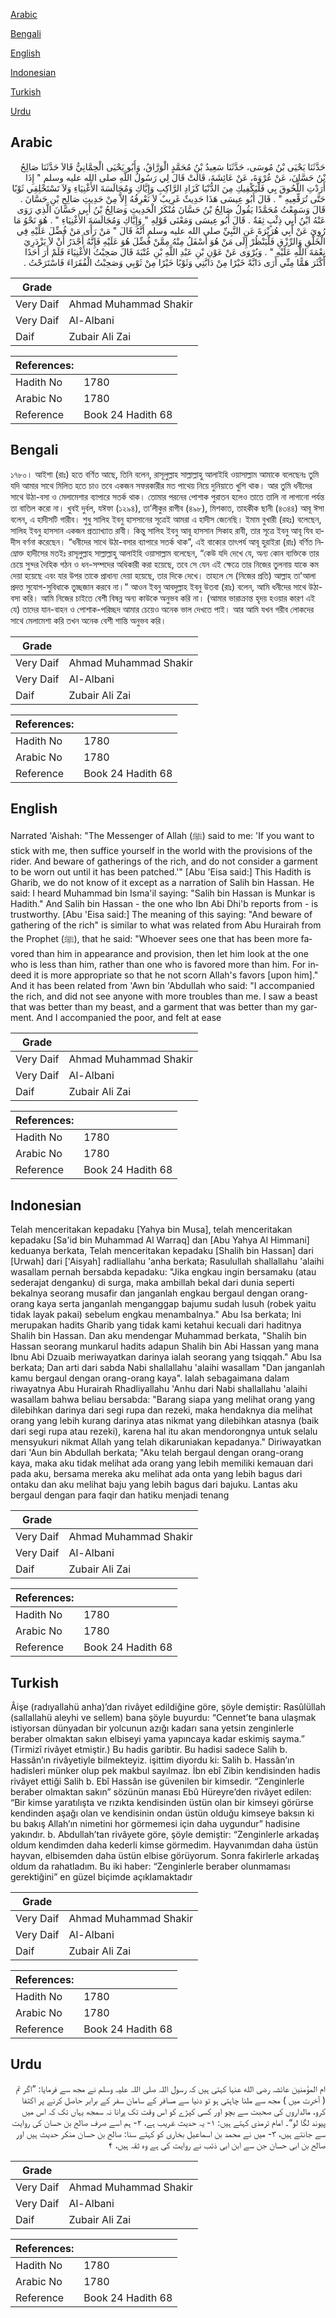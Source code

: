 [Arabic](#arabic)

[Bengali](#bengali)

[English](#english)

[Indonesian](#indonesian)

[Turkish](#turkish)

[Urdu](#urdu)

## Arabic


<div dir="rtl" lang="ar" style={{fontSize:'larger',backgroundColor:'#f8f9fa',padding:20}}>
حَدَّثَنَا يَحْيَى بْنُ مُوسَى، حَدَّثَنَا سَعِيدُ بْنُ مُحَمَّدٍ الْوَرَّاقُ، وَأَبُو يَحْيَى الْحِمَّانِيُّ قَالاَ حَدَّثَنَا صَالِحُ بْنُ حَسَّانَ، عَنْ عُرْوَةَ، عَنْ عَائِشَةَ، قَالَتْ قَالَ لِي رَسُولُ اللَّهِ صلى الله عليه وسلم ‏"‏ إِذَا أَرَدْتِ اللُّحُوقَ بِي فَلْيَكْفِيكِ مِنَ الدُّنْيَا كَزَادِ الرَّاكِبِ وَإِيَّاكِ وَمُجَالَسَةَ الأَغْنِيَاءِ وَلاَ تَسْتَخْلِقِي ثَوْبًا حَتَّى تُرَقِّعِيهِ ‏"‏ ‏.‏ قَالَ أَبُو عِيسَى هَذَا حَدِيثٌ غَرِيبٌ لاَ نَعْرِفُهُ إِلاَّ مِنْ حَدِيثِ صَالِحِ بْنِ حَسَّانَ ‏.‏ قَالَ وَسَمِعْتُ مُحَمَّدًا يَقُولُ صَالِحُ بْنُ حَسَّانَ مُنْكَرُ الْحَدِيثِ وَصَالِحُ بْنُ أَبِي حَسَّانَ الَّذِي رَوَى عَنْهُ ابْنُ أَبِي ذِئْبٍ ثِقَةٌ ‏.‏ قَالَ أَبُو عِيسَى وَمَعْنَى قَوْلِهِ ‏"‏ وَإِيَّاكِ وَمُجَالَسَةَ الأَغْنِيَاءِ ‏"‏ ‏.‏ هُوَ نَحْوُ مَا رُوِيَ عَنْ أَبِي هُرَيْرَةَ عَنِ النَّبِيِّ صلى الله عليه وسلم أَنَّهُ قَالَ ‏"‏ مَنْ رَأَى مَنْ فُضِّلَ عَلَيْهِ فِي الْخَلْقِ وَالرِّزْقِ فَلْيَنْظُرْ إِلَى مَنْ هُوَ أَسْفَلُ مِنْهُ مِمَّنْ فُضِّلَ هُوَ عَلَيْهِ فَإِنَّهُ أَجْدَرُ أَنْ لاَ يَزْدَرِيَ نِعْمَةَ اللَّهِ عَلَيْهِ ‏"‏ ‏.‏ وَيُرْوَى عَنْ عَوْنِ بْنِ عَبْدِ اللَّهِ بْنِ عُتْبَةَ قَالَ صَحِبْتُ الأَغْنِيَاءَ فَلَمْ أَرَ أَحَدًا أَكْثَرَ هَمًّا مِنِّي أَرَى دَابَّةً خَيْرًا مِنْ دَابَّتِي وَثَوْبًا خَيْرًا مِنْ ثَوْبِي وَصَحِبْتُ الْفُقَرَاءَ فَاسْتَرَحْتُ ‏.‏
</div>
<div style={{backgroundColor:'#f8f9fa',padding:20, marginBottom: 10}}><table> <thead> <tr> <th>Grade</th> <th></th> </tr> </thead> <tbody> <tr><td>Very Daif</td><td>Ahmad Muhammad Shakir</td></tr><tr><td>Very Daif</td><td>Al-Albani</td></tr><tr><td>Daif</td><td>Zubair Ali Zai</td></tr></tbody></table><table> <thead> <tr> <th>References:</th> <th></th> </tr> </thead> <tbody><tr><td>Hadith No</td><td>1780</td></tr><tr><td>Arabic No</td><td>1780</td></tr><tr><td>Reference</td><td>Book 24 Hadith 68</td></tr></tbody></table></div>

## Bengali


<div dir="ltr" lang="bn" style={{fontSize:'larger',backgroundColor:'#f8f9fa',padding:20}}>
১৭৮০। আইশা (রাঃ) হতে বর্ণিত আছে, তিনি বলেন, রাসূলুল্লাহ সাল্লাল্লাহু আলাইহি ওয়াসাল্লাম আমাকে বলেছেনঃ তুমি যদি আমার সাথে মিলিত হতে চাও তবে একজন সফরকারীর মত পাথেয় নিয়ে দুনিয়াতে খুশি থাক। আর তুমি ধনীদের সাথে উঠা-বসা ও মেলামেশার ব্যাপারে সতর্ক থাক। তোমার পরনের পোশাক পুরাতন হলেও তাতে তালি না লাগানো পর্যন্ত তা বাতিল করো না। খুবই দুর্বল, যঈফা (১২৯৪), তা’লীকুর রাগীব (৪৯৮), মিশকাত, তাহকীক ছানী (৪৩৪৪) আবূ ঈসা বলেন, এ হাদীসটি গারীব। শুধু সালিহ ইবনু হাসসানের সূত্রেই আমরা এ হাদীস জেনেছি। ইমাম বুখারী (রহঃ) বলেছেন, সালিহ ইবনু হাসসান একজন প্রত্যাখ্যাত রাবী। কিন্তু সালিহ ইবনু আবূ হাসসান সিকাহ রাবী, তার সূত্রে ইবনু আবূ যিব হাদীস বর্ণনা করেছেন। “ধনীদের সাথে উঠা-বসার ব্যাপারে সতর্ক থাক”, এই বাক্যের তাৎপর্য আবূ হুরাইরা (রাঃ) বর্ণিত নিম্নোক্ত হাদীসের মতইঃ রাসূলুল্লাহ সাল্লাল্লাহু আলাইহি ওয়াসাল্লাম বলেছেন, “কেউ যদি দেখে যে, অন্য কোন ব্যক্তিকে তার চেয়ে সুন্দর দৈহিক গঠন ও ধন-সম্পদের অধিকারী করা হয়েছে, তবে সে যেন এই ক্ষেত্রে তার নিজের তুলনায় যাকে কম দেয়া হয়েছে এবং যার উপর তাকে প্রাধান্য দেয়া হয়েছে, তার দিকে দেখে। তাহলে সে (নিজের প্রতি) আল্লাহ তা'আলা প্রদত্ত সুযোগ-সুবিধাকে তুচ্ছজান করবে না।" আওন ইবনু আবদুল্লাহ ইবনু উতবা (রাঃ) বলেন, আমি ধনীদের সাথে উঠা-বসা করি। আমি নিজের চাইতে বেশী বিষন্ন অন্য কাউকে অনুভব করি না। (আমার ভারাক্রান্ত হৃদয় হওয়ার কারণ এই যে) তাদের যান-বাহন ও পোশাক-পরিচ্ছদ আমার চেয়েও অনেক ভাল দেখতে পাই। আর আমি যখন গরীব লোকদের সাথে মেলামেশা করি তখন অনেক বেশী শান্তি অনুভব করি।
</div>
<div style={{backgroundColor:'#f8f9fa',padding:20, marginBottom: 10}}><table> <thead> <tr> <th>Grade</th> <th></th> </tr> </thead> <tbody> <tr><td>Very Daif</td><td>Ahmad Muhammad Shakir</td></tr><tr><td>Very Daif</td><td>Al-Albani</td></tr><tr><td>Daif</td><td>Zubair Ali Zai</td></tr></tbody></table><table> <thead> <tr> <th>References:</th> <th></th> </tr> </thead> <tbody><tr><td>Hadith No</td><td>1780</td></tr><tr><td>Arabic No</td><td>1780</td></tr><tr><td>Reference</td><td>Book 24 Hadith 68</td></tr></tbody></table></div>

## English


<div dir="ltr" lang="en" style={{fontSize:'larger',backgroundColor:'#f8f9fa',padding:20}}>
Narrated 'Aishah: "The Messenger of Allah (ﷺ) said to me: 'If you want to stick with me, then suffice yourself in the world with the provisions of the rider. And beware of gatherings of the rich, and do not consider a garment to be worn out until it has been patched.'" [Abu 'Eisa said:] This Hadith is Gharib, we do not know of it except as a narration of Salih bin Hassan. He said: I heard Muhammad bin Isma'il saying: "Salih bin Hassan is Munkar is Hadith." And Salih bin Hassan - the one who Ibn Abi Dhi'b reports from - is trustworthy. [Abu 'Eisa said:] The meaning of this saying: "And beware of gathering of the rich" is similar to what was related from Abu Hurairah from the Prophet (ﷺ), that he said: "Whoever sees one that has been more favored than him in appearance and provision, then let him look at the one who is less than him, rather than one who is favored more than him. For indeed it is more appropriate so that he not scorn Allah's favors [upon him]." And it has been related from 'Awn bin 'Abdullah who said: "I accompanied the rich, and did not see anyone with more troubles than me. I saw a beast that was better than my beast, and a garment that was better than my garment. And I accompanied the poor, and felt at ease
</div>
<div style={{backgroundColor:'#f8f9fa',padding:20, marginBottom: 10}}><table> <thead> <tr> <th>Grade</th> <th></th> </tr> </thead> <tbody> <tr><td>Very Daif</td><td>Ahmad Muhammad Shakir</td></tr><tr><td>Very Daif</td><td>Al-Albani</td></tr><tr><td>Daif</td><td>Zubair Ali Zai</td></tr></tbody></table><table> <thead> <tr> <th>References:</th> <th></th> </tr> </thead> <tbody><tr><td>Hadith No</td><td>1780</td></tr><tr><td>Arabic No</td><td>1780</td></tr><tr><td>Reference</td><td>Book 24 Hadith 68</td></tr></tbody></table></div>

## Indonesian


<div dir="ltr" lang="id" style={{fontSize:'larger',backgroundColor:'#f8f9fa',padding:20}}>
Telah menceritakan kepadaku [Yahya bin Musa], telah menceritakan kepadaku [Sa'id bin Muhammad Al Warraq] dan [Abu Yahya Al Himmani] keduanya berkata, Telah menceritakan kepadaku [Shalih bin Hassan] dari [Urwah] dari ['Aisyah] radliallahu 'anha berkata; Rasulullah shallallahu 'alaihi wasallam pernah bersabda kepadaku: "Jika engkau ingin bersamaku (atau sederajat denganku) di surga, maka ambillah bekal dari dunia seperti bekalnya seorang musafir dan janganlah engkau bergaul dengan orang-orang kaya serta janganlah menganggap bajumu sudah lusuh (robek yaitu tidak layak pakai) sebelum engkau menambalnya." Abu Isa berkata; Ini merupakan hadits Gharib yang tidak kami ketahui kecuali dari haditnya Shalih bin Hassan. Dan aku mendengar Muhammad berkata, "Shalih bin Hassan seorang munkarul hadits adapun Shalih bin Abi Hassan yang mana Ibnu Abi Dzuaib meriwayatkan darinya ialah seorang yang tsiqqah." Abu Isa berkata; Dan arti dari sabda Nabi shallallahu 'alaihi wasallam "Dan janganlah kamu bergaul dengan orang-orang kaya". Ialah sebagaimana dalam riwayatnya Abu Hurairah Rhadliyallahu 'Anhu dari Nabi shallallahu 'alaihi wasallam bahwa beliau bersabda: "Barang siapa yang melihat orang yang dilebihkan darinya dari segi rupa dan rezeki, maka hendaknya dia melihat orang yang lebih kurang darinya atas nikmat yang dilebihkan atasnya (baik dari segi rupa atau rezeki), karena hal itu akan mendorongnya untuk selalu mensyukuri nikmat Allah yang telah dikaruniakan kepadanya." Diriwayatkan dari 'Aun bin Abdullah berkata; "Aku telah bergaul dengan orang-orang kaya, maka aku tidak melihat ada orang yang lebih memiliki kemauan dari pada aku, bersama mereka aku melihat ada onta yang lebih bagus dari ontaku dan aku melihat baju yang lebih bagus dari bajuku. Lantas aku bergaul dengan para faqir dan hatiku menjadi tenang
</div>
<div style={{backgroundColor:'#f8f9fa',padding:20, marginBottom: 10}}><table> <thead> <tr> <th>Grade</th> <th></th> </tr> </thead> <tbody> <tr><td>Very Daif</td><td>Ahmad Muhammad Shakir</td></tr><tr><td>Very Daif</td><td>Al-Albani</td></tr><tr><td>Daif</td><td>Zubair Ali Zai</td></tr></tbody></table><table> <thead> <tr> <th>References:</th> <th></th> </tr> </thead> <tbody><tr><td>Hadith No</td><td>1780</td></tr><tr><td>Arabic No</td><td>1780</td></tr><tr><td>Reference</td><td>Book 24 Hadith 68</td></tr></tbody></table></div>

## Turkish


<div dir="ltr" lang="tr" style={{fontSize:'larger',backgroundColor:'#f8f9fa',padding:20}}>
Âişe (radıyallahü anha)’dan rivâyet edildiğine göre, şöyle demiştir: Rasûlüllah (sallallahü aleyhi ve sellem) bana şöyle buyurdu: “Cennet’te bana ulaşmak istiyorsan dünyadan bir yolcunun azığı kadarı sana yetsin zenginlerle beraber olmaktan sakın elbiseyi yama yapıncaya kadar eskimiş sayma.” (Tirmizî rivâyet etmiştir.) Bu hadis garibtir. Bu hadisi sadece Salih b. Hassân’ın rivâyetiyle bilmekteyiz. işittim diyordu ki: Salih b. Hassân’ın hadisleri münker olup pek makbul sayılmaz. İbn ebî Zibin kendisinden hadis rivâyet ettiği Salih b. Ebî Hassân ise güvenilen bir kimsedir. “Zenginlerle beraber olmaktan sakın” sözünün manası Ebû Hüreyre’den rivâyet edilen: “Bir kimse yaratılışta ve rızıkta kendisinden üstün olan bir kimseyi görürse kendinden aşağı olan ve kendisinin ondan üstün olduğu kimseye baksın ki bu bakış Allah’ın nimetini hor görmemesi için daha uygundur” hadisine yakındır. b. Abdullah’tan rivâyete göre, şöyle demiştir: “Zenginlerle arkadaş oldum kendimden daha kederli kimse görmedim. Hayvanımdan daha üstün hayvan, elbisemden daha üstün elbise görüyorum. Sonra fakirlerle arkadaş oldum da rahatladım. Bu iki haber: “Zenginlerle beraber olunmaması gerektiğini” en güzel biçimde açıklamaktadır
</div>
<div style={{backgroundColor:'#f8f9fa',padding:20, marginBottom: 10}}><table> <thead> <tr> <th>Grade</th> <th></th> </tr> </thead> <tbody> <tr><td>Very Daif</td><td>Ahmad Muhammad Shakir</td></tr><tr><td>Very Daif</td><td>Al-Albani</td></tr><tr><td>Daif</td><td>Zubair Ali Zai</td></tr></tbody></table><table> <thead> <tr> <th>References:</th> <th></th> </tr> </thead> <tbody><tr><td>Hadith No</td><td>1780</td></tr><tr><td>Arabic No</td><td>1780</td></tr><tr><td>Reference</td><td>Book 24 Hadith 68</td></tr></tbody></table></div>

## Urdu


<div dir="rtl" lang="ur" style={{fontSize:'larger',backgroundColor:'#f8f9fa',padding:20}}>
ام المؤمنین عائشہ رضی الله عنہا کہتی ہیں کہ رسول اللہ صلی اللہ علیہ وسلم نے مجھ سے فرمایا: ”اگر تم ( آخرت میں ) مجھ سے ملنا چاہتی ہو تو دنیا سے مسافر کے سامان سفر کے برابر حاصل کرنے پر اکتفا کرو، مالداروں کی صحبت سے بچو اور کسی کپڑے کو اس وقت تک پرانا نہ سمجھ یہاں تک کہ اس میں پیوند لگا لو“۔ امام ترمذی کہتے ہیں: ۱- یہ حدیث غریب ہے، ۲- ہم اسے صرف صالح بن حسان کی روایت سے جانتے ہیں، ۳- میں نے محمد بن اسماعیل بخاری کو کہتے سنا: صالح بن حسان منکر حدیث ہیں اور صالح بن ابی حسان جن سے ابن ابی ذئب نے روایت کی ہے وہ ثقہ ہیں، ۴
</div>
<div style={{backgroundColor:'#f8f9fa',padding:20, marginBottom: 10}}><table> <thead> <tr> <th>Grade</th> <th></th> </tr> </thead> <tbody> <tr><td>Very Daif</td><td>Ahmad Muhammad Shakir</td></tr><tr><td>Very Daif</td><td>Al-Albani</td></tr><tr><td>Daif</td><td>Zubair Ali Zai</td></tr></tbody></table><table> <thead> <tr> <th>References:</th> <th></th> </tr> </thead> <tbody><tr><td>Hadith No</td><td>1780</td></tr><tr><td>Arabic No</td><td>1780</td></tr><tr><td>Reference</td><td>Book 24 Hadith 68</td></tr></tbody></table></div>